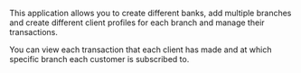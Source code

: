 This application allows you to create different banks, add multiple branches and create different client profiles for each branch and manage their transactions.

You can view each transaction that each client has made and at which specific branch each customer is subscribed to.
